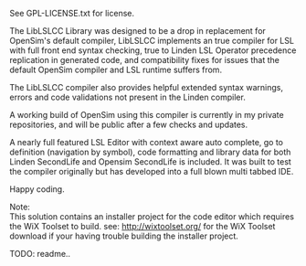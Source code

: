 See GPL-LICENSE.txt for license. 
 
 
The LibLSLCC Library was designed to be a drop in replacement for OpenSim's default compiler, 
LibLSLCC implements an true compiler for LSL with full front end syntax checking, true to Linden LSL 
Operator precedence replication in generated code, and compatibility fixes for issues that the  
default OpenSim compiler and LSL runtime suffers from. 
 
The LibLSLCC compiler also provides helpful extended syntax warnings, errors and code validations not present in the Linden compiler. 
 
A working build of OpenSim using this compiler is currently in my private repositories, and will be public after a few 
checks and updates. 
 
 
A nearly full featured LSL Editor with context aware auto complete, go to definition (navigation by symbol), code formatting and library data
for both Linden SecondLife and Opensim SecondLife is included.  It was built to test the compiler originally but has developed into a full blown multi tabbed IDE.
 
 
Happy coding. 
 
Note:  
        This solution contains an installer project for the code editor which requires  
        the WiX Toolset to build.  see: http://wixtoolset.org/ for the WiX Toolset download 
        if your having trouble building the installer project. 
 
TODO: readme.. 